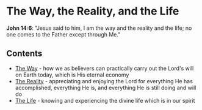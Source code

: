 # The Way, the Reality, and the Life

**John 14:6**: "Jesus said to him, I am the way and the reality and the life; no one comes to the Father except through Me."



## Contents

 - [The Way](https://github.com/jerrytigerxu/way-reality-life/blob/master/blog/The%20Way/README.md) - how we as believers can practically carry out the Lord's will on Earth today, which is His eternal economy
 - [The Reality](https://github.com/jerrytigerxu/way-reality-life/blob/master/blog/The%20Reality/README.md) - appreciating and enjoying the Lord for everything He has accomplished, everything He is, and everything He is still doing and will do
 - [The Life](https://github.com/jerrytigerxu/way-reality-life/blob/master/blog/The%20Life/README.md) - knowing and experiencing the divine life which is in our spirit 
